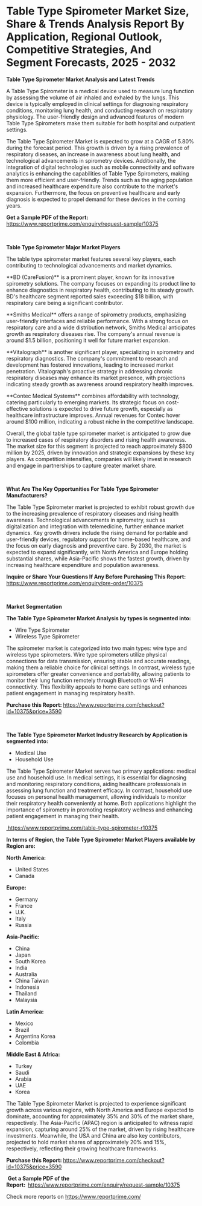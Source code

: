 <p><h1>Table Type Spirometer Market Size, Share & Trends Analysis Report By Application, Regional Outlook, Competitive Strategies, And Segment Forecasts, 2025 - 2032</h1></p><p><strong>Table Type Spirometer Market Analysis and Latest Trends</strong></p>
<p><p>A Table Type Spirometer is a medical device used to measure lung function by assessing the volume of air inhaled and exhaled by the lungs. This device is typically employed in clinical settings for diagnosing respiratory conditions, monitoring lung health, and conducting research on respiratory physiology. The user-friendly design and advanced features of modern Table Type Spirometers make them suitable for both hospital and outpatient settings.</p><p>The Table Type Spirometer Market is expected to grow at a CAGR of 5.80% during the forecast period. This growth is driven by a rising prevalence of respiratory diseases, an increase in awareness about lung health, and technological advancements in spirometry devices. Additionally, the integration of digital technologies such as mobile connectivity and software analytics is enhancing the capabilities of Table Type Spirometers, making them more efficient and user-friendly. Trends such as the aging population and increased healthcare expenditure also contribute to the market's expansion. Furthermore, the focus on preventive healthcare and early diagnosis is expected to propel demand for these devices in the coming years.</p></p>
<p><strong>Get a Sample PDF of the Report:&nbsp;</strong> <a href="https://www.reportprime.com/enquiry/request-sample/10375?utm_campaign=3296&utm_medium=2&utm_source=Github&utm_content=ia&utm_term=20032025&utm_id=table-type-spirometer">https://www.reportprime.com/enquiry/request-sample/10375</a></p>
<p>&nbsp;</p>
<p><strong>Table Type Spirometer Major Market Players</strong></p>
<p><p>The table type spirometer market features several key players, each contributing to technological advancements and market dynamics. </p><p>**BD (CareFusion)** is a prominent player, known for its innovative spirometry solutions. The company focuses on expanding its product line to enhance diagnostics in respiratory health, contributing to its steady growth. BD's healthcare segment reported sales exceeding $18 billion, with respiratory care being a significant contributor.</p><p>**Smiths Medical** offers a range of spirometry products, emphasizing user-friendly interfaces and reliable performance. With a strong focus on respiratory care and a wide distribution network, Smiths Medical anticipates growth as respiratory diseases rise. The company's annual revenue is around $1.5 billion, positioning it well for future market expansion.</p><p>**Vitalograph** is another significant player, specializing in spirometry and respiratory diagnostics. The company's commitment to research and development has fostered innovations, leading to increased market penetration. Vitalograph's proactive strategy in addressing chronic respiratory diseases may enhance its market presence, with projections indicating steady growth as awareness around respiratory health improves.</p><p>**Contec Medical Systems** combines affordability with technology, catering particularly to emerging markets. Its strategic focus on cost-effective solutions is expected to drive future growth, especially as healthcare infrastructure improves. Annual revenues for Contec hover around $100 million, indicating a robust niche in the competitive landscape.</p><p>Overall, the global table type spirometer market is anticipated to grow due to increased cases of respiratory disorders and rising health awareness. The market size for this segment is projected to reach approximately $800 million by 2025, driven by innovation and strategic expansions by these key players. As competition intensifies, companies will likely invest in research and engage in partnerships to capture greater market share.</p></p>
<p>&nbsp;</p>
<p><strong>What Are The Key Opportunities For Table Type Spirometer Manufacturers?</strong></p>
<p><p>The Table Type Spirometer market is projected to exhibit robust growth due to the increasing prevalence of respiratory diseases and rising health awareness. Technological advancements in spirometry, such as digitalization and integration with telemedicine, further enhance market dynamics. Key growth drivers include the rising demand for portable and user-friendly devices, regulatory support for home-based healthcare, and the focus on early diagnosis and preventive care. By 2030, the market is expected to expand significantly, with North America and Europe holding substantial shares, while Asia-Pacific shows the fastest growth, driven by increasing healthcare expenditure and population awareness.</p></p>
<p><strong>Inquire or Share Your Questions If Any Before Purchasing This Report:</strong> <a href="https://www.reportprime.com/enquiry/pre-order/10375?utm_campaign=3296&utm_medium=2&utm_source=Github&utm_content=ia&utm_term=20032025&utm_id=table-type-spirometer">https://www.reportprime.com/enquiry/pre-order/10375</a></p>
<p>&nbsp;</p>
<p><strong>Market Segmentation</strong></p>
<p><strong>The Table Type Spirometer Market Analysis by types is segmented into:</strong></p>
<p><ul><li>Wire Type Spirometer</li><li>Wireless Type Spirometer</li></ul></p>
<p><p>The spirometer market is categorized into two main types: wire type and wireless type spirometers. Wire type spirometers utilize physical connections for data transmission, ensuring stable and accurate readings, making them a reliable choice for clinical settings. In contrast, wireless type spirometers offer greater convenience and portability, allowing patients to monitor their lung function remotely through Bluetooth or Wi-Fi connectivity. This flexibility appeals to home care settings and enhances patient engagement in managing respiratory health.</p></p>
<p><strong>Purchase this Report:&nbsp;</strong><a href="https://www.reportprime.com/checkout?id=10375&price=3590&utm_campaign=3296&utm_medium=2&utm_source=Github&utm_content=ia&utm_term=20032025&utm_id=table-type-spirometer">https://www.reportprime.com/checkout?id=10375&price=3590</a></p>
<p>&nbsp;</p>
<p><strong>The Table Type Spirometer Market Industry Research by Application is segmented into:</strong></p>
<p><ul><li>Medical Use</li><li>Household Use</li></ul></p>
<p><p>The Table Type Spirometer Market serves two primary applications: medical use and household use. In medical settings, it is essential for diagnosing and monitoring respiratory conditions, aiding healthcare professionals in assessing lung function and treatment efficacy. In contrast, household use focuses on personal health management, allowing individuals to monitor their respiratory health conveniently at home. Both applications highlight the importance of spirometry in promoting respiratory wellness and enhancing patient engagement in managing their health.</p></p>
<p><a href="https://www.reportprime.com/table-type-spirometer-r10375?utm_campaign=3296&utm_medium=2&utm_source=Github&utm_content=ia&utm_term=20032025&utm_id=table-type-spirometer">&nbsp;https://www.reportprime.com/table-type-spirometer-r10375</a></p>
<p><strong>In terms of Region, the Table Type Spirometer Market Players available by Region are:</strong></p>
<p>
    <p> <strong> North America: </strong>
        <ul>
            <li>United States</li>
            <li>Canada</li>
        </ul>
        </p> 
    <p> <strong> Europe: </strong>
        <ul>
            <li>Germany</li>
            <li>France</li>
            <li>U.K.</li>
            <li>Italy</li>
            <li>Russia</li>
        </ul>
        </p> 
    <p> <strong> Asia-Pacific: </strong>
        <ul>
            <li>China</li>
            <li>Japan</li>
            <li>South Korea</li>
            <li>India</li>
            <li>Australia</li>
            <li>China Taiwan</li>
            <li>Indonesia</li>
            <li>Thailand</li>
            <li>Malaysia</li>
        </ul>
        </p> 
    <p> <strong> Latin America: </strong>
        <ul>
            <li>Mexico</li>
            <li>Brazil</li>
            <li>Argentina Korea</li>
            <li>Colombia</li>
        </ul>
        </p> 
    <p> <strong> Middle East & Africa: </strong>
        <ul>
            <li>Turkey</li>
            <li>Saudi</li>
            <li>Arabia</li>
            <li>UAE</li>
            <li>Korea</li>
        </ul>
    </p>
    </p>
<p><p>The Table Type Spirometer Market is projected to experience significant growth across various regions, with North America and Europe expected to dominate, accounting for approximately 35% and 30% of the market share, respectively. The Asia-Pacific (APAC) region is anticipated to witness rapid expansion, capturing around 25% of the market, driven by rising healthcare investments. Meanwhile, the USA and China are also key contributors, projected to hold market shares of approximately 20% and 15%, respectively, reflecting their growing healthcare frameworks.</p></p>
<p><strong>Purchase this Report: </strong><a href="https://www.reportprime.com/checkout?id=10375&price=3590&utm_campaign=3296&utm_medium=2&utm_source=Github&utm_content=ia&utm_term=20032025&utm_id=table-type-spirometer">https://www.reportprime.com/checkout?id=10375&price=3590</a></p>
<p>&nbsp;<strong>Get a Sample PDF of the Report:&nbsp;&nbsp;</strong><a href="https://www.reportprime.com/enquiry/request-sample/10375?utm_campaign=3296&utm_medium=2&utm_source=Github&utm_content=ia&utm_term=20032025&utm_id=table-type-spirometer">https://www.reportprime.com/enquiry/request-sample/10375</a></p>
<p><strong></strong></p>
<p>Check more reports on <a href="https://www.reportprime.com/?utm_campaign=3296&utm_medium=2&utm_source=Github&utm_content=ia&utm_term=20032025&utm_id=table-type-spirometer">https://www.reportprime.com/</a></p>